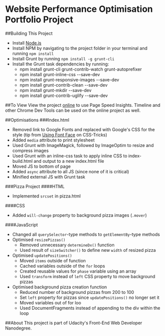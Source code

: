 # Website Performance Optimisation Portfolio Project

##Building This Project
* Install [Node.js](https://nodejs.org/en/)
* Install NPM by navigating to the project folder in your terminal and running `npm install`
* Install Grunt by running `npm install -g grunt-cli`
* Install the Grunt task dependencies by running:
  * npm install grunt-cli grunt-contrib-watch grunt-autoprefixer
  * npm install grunt-inline-css --save-dev
  * npm install grunt-responsive-images --save-dev
  * npm install grunt-contrib-clean --save-dev
  * npm install grunt-mkdir --save-dev
  * npm install grunt-contrib-uglify --save-dev

##To View
View the project [online](http://shainanigans.github.io/frontend-nanodegree-mobile-portfolio/production) to use Page Speed Insights. Timeline and other Chrome Dev Tools can be used on the online project as well.

##Optimisations
###Index.html
* Removed link to Google Fonts and replaced with Google's CSS for the style (tip from [Using Font Face](https://css-tricks.com/snippets/css/using-font-face/) on CSS-Tricks)
* Added `media` attribute to print stylesheet
* Used Grunt with ImageMagick, followed by ImageOptim to resize and compress images
* Used Grunt with an inline-css task to apply inline CSS to index-build.html and output to a new index.html file
* Moved JS to bottom of page
* Added `async` attribute to all JS (since none of it is critical)
* Minified external JS with Grunt task

###Pizza Project
####HTML
* Implemented `srcset` in pizza.html

####CSS
* Added `will-change` property to background pizza images (`.mover`)

####JavaScript
* Changed all `querySelector`-type methods to `getElementBy`-type methods
* Optimised `resizePizzas()`
  * Removed unnecessary `determineDx()` function
  * Used result of `sizeSwitcher()` to define new `width` of resized pizza
* Optimised `updatePositions()`
  * Moved `items` outside of function
  * Cached variables outside of the `for` loops
  * Created reusable values for `phase` variable using an array
  * Used `transform` instead of `left` CSS property to move background pizzas
* Optimised background pizza creation function
  * Reduced number of background pizzas from 200 to 100
  * Set `left` property for pizzas since `updatePositions()` no longer set it
  * Moved variables out of for loo
  * Used DocumentFragments instead of appending to the div within the loop

##About
This project is part of Udacity's Front-End Web Developer Nanodegree.
